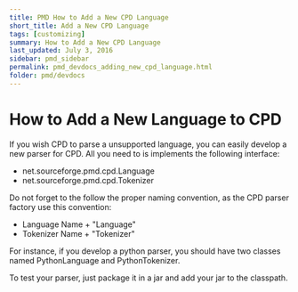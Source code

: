 ```yaml
---
title: PMD How to Add a New CPD Language
short_title: Add a New CPD Language
tags: [customizing]
summary: How to Add a New CPD Language
last_updated: July 3, 2016
sidebar: pmd_sidebar
permalink: pmd_devdocs_adding_new_cpd_language.html
folder: pmd/devdocs
---
```


# How to Add a New Language to CPD

If you wish CPD to parse a unsupported language, you can easily develop a new parser for CPD. All you need to is implements the following interface:

*   net.sourceforge.pmd.cpd.Language
*   net.sourceforge.pmd.cpd.Tokenizer

Do not forget to the follow the proper naming convention, as the CPD parser factory use this convention:

*   Language Name + "Language"
*   Tokenizer Name + "Tokenizer"

For instance, if you develop a python parser, you should have two classes named PythonLanguage and PythonTokenizer.

To test your parser, just package it in a jar and add your jar to the classpath.
